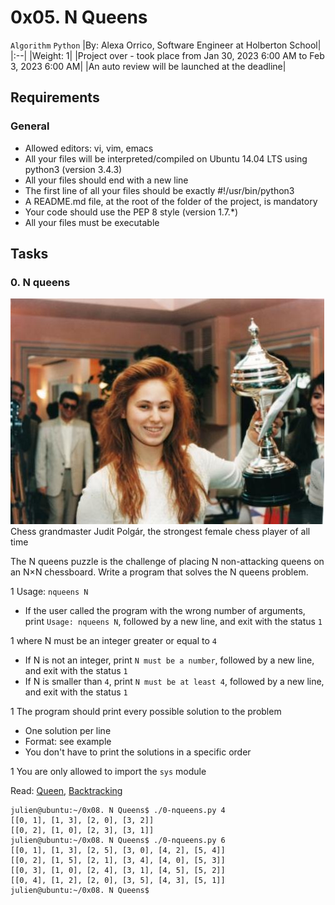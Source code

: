 # 0x05. N Queens

`Algorithm` `Python`
|By: Alexa Orrico, Software Engineer at Holberton School|
|:--|
|Weight: 1|
|Project over - took place from Jan 30, 2023 6:00 AM to Feb 3, 2023 6:00 AM|
|An auto review will be launched at the deadline|

## Requirements

### General

- Allowed editors: vi, vim, emacs
- All your files will be interpreted/compiled on Ubuntu 14.04 LTS using python3 (version 3.4.3)
- All your files should end with a new line
- The first line of all your files should be exactly #!/usr/bin/python3
- A README.md file, at the root of the folder of the project, is mandatory
- Your code should use the PEP 8 style (version 1.7.*)
- All your files must be executable

## Tasks

### 0. N queens

![Judit Polgar](../images/Judit-photo1_602x433.jpeg)
Chess grandmaster Judit Polgár, the strongest female chess player of all time

The N queens puzzle is the challenge of placing N non-attacking queens on an N×N chessboard. Write a program that solves the N queens problem.

1 Usage: `nqueens N`

- If the user called the program with the wrong number of arguments, print `Usage: nqueens N`, followed by a new line, and exit with the status `1`

1 where N must be an integer greater or equal to `4`

- If N is not an integer, print `N must be a number`, followed by a new line, and exit with the status `1`
- If N is smaller than `4`, print `N must be at least 4`, followed by a new line, and exit with the status `1`

1 The program should print every possible solution to the problem

- One solution per line
- Format: see example
- You don't have to print the solutions in a specific order

1 You are only allowed to import the `sys` module

Read: <a href="https://en.wikipedia.org/wiki/Queen_%28chess%29">Queen</a>, <a href="https://en.wikipedia.org/wiki/Backtracking">Backtracking</a>

```shell
julien@ubuntu:~/0x08. N Queens$ ./0-nqueens.py 4
[[0, 1], [1, 3], [2, 0], [3, 2]]
[[0, 2], [1, 0], [2, 3], [3, 1]]
julien@ubuntu:~/0x08. N Queens$ ./0-nqueens.py 6
[[0, 1], [1, 3], [2, 5], [3, 0], [4, 2], [5, 4]]
[[0, 2], [1, 5], [2, 1], [3, 4], [4, 0], [5, 3]]
[[0, 3], [1, 0], [2, 4], [3, 1], [4, 5], [5, 2]]
[[0, 4], [1, 2], [2, 0], [3, 5], [4, 3], [5, 1]]
julien@ubuntu:~/0x08. N Queens$ 
```
